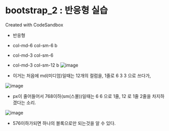 # bootstrap_2 : 반응형 실습
Created with CodeSandbox

- 반응형
- col-md-6 col-sm-6 b
- col-md-3 col-sm-6
- col-md-3 col-sm-12 b
![image](https://user-images.githubusercontent.com/37132897/158329298-83d0883c-d419-4057-9dd8-8926e9007230.png)

- 이거는 처음에 md(미디엄)일때는 12개의 컬럼을, 1줄로 6 3 3 으로 쓰다가, 

![image](https://user-images.githubusercontent.com/37132897/158329339-2786fc27-742c-4a8b-b70c-1f1e0268a08f.png)

- px이 줄어들어서 768이하(sm(스몰))일때는 6 6 으로 1줄, 12 로 1줄 2줄을 차지하겠다는 소리.

![image](https://user-images.githubusercontent.com/37132897/158329382-e8ccb4bf-07b9-4e18-961e-86470185418f.png)

- 576이하가되면 하나의 블록으로만 되는것을 알 수 있다.



